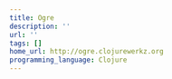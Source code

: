```yaml
---
title: Ogre
description: ''
url: ''
tags: []
home_url: http://ogre.clojurewerkz.org
programming_language: Clojure
---
```

